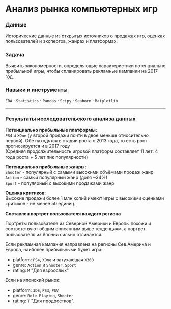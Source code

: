 # Анализ рынка компьютерных игр
### Данные 
Исторические данные из открытых источников о продажах игр, оценках пользователей и экспертов, жанрах и платформах.

### Задача   
Выявить закономерности, определяющие характеристики потенциально прибыльной игры, чтобы спланировать рекламные кампании на 2017 год.

### Навыки и инструменты
`EDA` ·  `Statistics` ·  `Pandas` · `Scipy` · `Seaborn` ·  `Matplotlib`

---

### Результаты исследовательского анализа данных

**Потенциально прибыльные платформы:**  
`PS4` и `XOne` (у второй продажи почти в двое меньше относительно первой). 
Обе находятся в стадии роста с 2013 года, то есть рост прогнозируется и в 2017 году  
(Средняя продолжительность игровой платформ составляет 11 лет: 4 года роста + 5 лет пик популярности)

**Потенциально прибыльные жанры:**  
`Shooter` - популярный с самыми высокими объёмами продаж жанр   
`Action` - самый популярный жанр (доля ~34%)   
`Sport` - популярный с высокими продажами жанр

**Оценка критиков:**  
Высокие продажи более 1 млн копий имеют игры с высокими оценками критиков - не менее 50 единиц.

**Составлен портрет пользователя каждого региона**  

Портреты пользователе из Северной Америки и Европы похожи и соответствуют общим описанным выше тенденциям, а портрет пользователя из Японии сильно отличается.

Если рекламная кампания направлена на регионы Сев.Америка и Европа, наиболее прибыльными будет игра:

- platform: `PS4`, `XOne` и затухающая `X360`
- genre: `Action` и `Shooter`, `Sport`
- rating: `M` "Для взроослых"
  
Если на японский рынок:
- platform: `3DS`, `PS3`, `PSV`
- genre: `Role-Playing`, `Shooter`
- rating: `T` "Для продростков".

